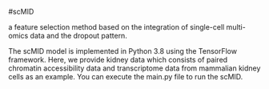 #scMID   

a feature selection method based on the integration of single-cell multi-omics data and the dropout pattern.

The scMID model is implemented in Python 3.8 using the TensorFlow framework. Here, we provide kidney data which consists of paired chromatin accessibility data and transcriptome data from mammalian kidney cells as an example. You can execute the main.py file to run the scMID.  
